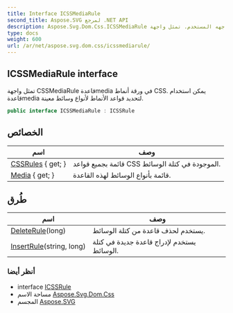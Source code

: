 ```yaml
---
title: Interface ICSSMediaRule
second_title: Aspose.SVG لمرجع .NET API
description: Aspose.Svg.Dom.Css.ICSSMediaRule واجهه المستخدم. تمثل واجهة CSSMediaRule قاعدةmedia في ورقة أنماط CSS. يمكن استخدام قاعدةmedia لتحديد قواعد الأنماط لأنواع وسائط معينة.
type: docs
weight: 600
url: /ar/net/aspose.svg.dom.css/icssmediarule/
---
```

## ICSSMediaRule interface

تمثل واجهة CSSMediaRule قاعدةmedia في ورقة أنماط CSS. يمكن استخدام قاعدةmedia لتحديد قواعد الأنماط لأنواع وسائط معينة.

```csharp
public interface ICSSMediaRule : ICSSRule
```

## الخصائص

| اسم | وصف |
| --- | --- |
| [CSSRules](../../aspose.svg.dom.css/icssmediarule/cssrules/) { get; } | قائمة بجميع قواعد CSS الموجودة في كتلة الوسائط. |
| [Media](../../aspose.svg.dom.css/icssmediarule/media/) { get; } | قائمة بأنواع الوسائط لهذه القاعدة. |

## طُرق

| اسم | وصف |
| --- | --- |
| [DeleteRule](../../aspose.svg.dom.css/icssmediarule/deleterule/)(long) | يستخدم لحذف قاعدة من كتلة الوسائط. |
| [InsertRule](../../aspose.svg.dom.css/icssmediarule/insertrule/)(string, long) | يستخدم لإدراج قاعدة جديدة في كتلة الوسائط. |

### أنظر أيضا

* interface [ICSSRule](../icssrule/)
* مساحة الاسم [Aspose.Svg.Dom.Css](../../aspose.svg.dom.css/)
* المجسم [Aspose.SVG](../../)


